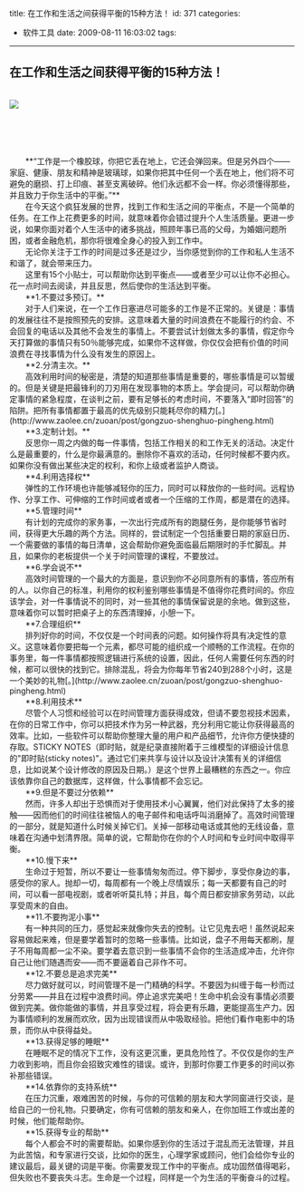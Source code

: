 title: 在工作和生活之间获得平衡的15种方法！
id: 371
categories:
  - 软件工具
date: 2009-08-11 16:03:02
tags:
---

## <span>在工作和生活之间获得平衡的15种方法！</span>
</br>[![](http://m3.img.libdd.com/farm4/2012/0821/17/B33D0C648CC2C113A569F5073CDFDEB47A4A5D52720E_1_1.GIF)</img>](http://feedads.g.doubleclick.net/~a/B9EYrL3ZgfYKGzXyOcckAfz3o5M/1/da)

</br>
</br>
</br>
</br>　　<span>**“工作是一个橡胶球，你把它丢在地上，它还会弹回来。但是另外四个——家庭、健康、朋友和精神是玻璃球，如果你把其中任何一个丢在地上，他们将不可避免的磨损、打上印痕、甚至支离破碎。他们永远都不会一样。你必须懂得那些，并且致力于你生活中的平衡。”**</span>
</br>　　在今天这个疯狂发展的世界，找到工作和生活之间的平衡点，不是一个简单的任务。在工作上花费更多的时间，就意味着你会错过提升个人生活质量。更进一步说，如果你面对着个人生活中的诸多挑战，照顾年事已高的父母，为婚姻问题所困，或者金融危机，那你将很难全身心的投入到工作中。
</br>　　无论你关注于工作的时间是过多还是过少，当你感觉到你的工作和私人生活不和谐了，就会带来压力。
</br>　　这里有15个小贴士，可以帮助你达到平衡点——或者至少可以让你不必担心。花一点时间去阅读，并且反思，然后使你的生活达到平衡。
</br>　　**1.不要过多预订。**
</br>　　对于人们来说，在一个工作日塞进尽可能多的工作是不正常的。关键是：事情的发展往往不是按照预先的安排。这意味着大量的时间浪费在不能履行的约会、不会回复的电话以及其他不会发生的事情上。不要尝试计划做太多的事情，假定你今天打算做的事情只有50％能够完成，如果你不这样做，你仅仅会把有价值的时间浪费在寻找事情为什么没有发生的原因上。
</br>　　**2.分清主次。**
</br>　　高效利用时间的秘密是，清楚的知道那些事情是重要的，哪些事情是可以暂缓的。但是关键是把最锋利的刀刃用在发现事物的本质上。学会提问，可以帮助你确定事情的紧急程度，在谈判之前，要有足够长的考虑时间，不要落入“即时回答”的陷阱。把所有事情都置于最高的优先级别只能耗尽你的精力[<span>。</span>](http://www.zaolee.cn/zuoan/post/gongzuo-shenghuo-pingheng.html)
</br>　　**3.定制计划。**
</br>　　反思你一周之内做的每一件事情，包括工作相关的和工作无关的活动。决定什么是最重要的，什么是你最满意的。删除你不喜欢的活动，任何时候都不要内疚。如果你没有做出某些决定的权利，和你上级或者监护人商谈。
</br>　　**4.利用选择权**
</br>　　弹性的工作环境也许能够减轻你的压力，同时可以释放你的一些时间。远程协作、分享工作、可伸缩的工作时间或者或者一个压缩的工作周，都是潜在的选择。
</br>　　**5.管理时间**
</br>　　有计划的完成你的家务事，一次出行完成所有的跑腿任务，是你能够节省时间，获得更大乐趣的两个方法。同样的，尝试制定一个包括重要日期的家庭日历、一个需要做的事情的每日清单，这会帮助你避免面临最后期限时的手忙脚乱。并且，如果你的老板提供一个关于时间管理的课程，不要放过。
</br>　　**6.学会说不**
</br>　　高效时间管理的一个最大的方面是，意识到你不必同意所有的事情，答应所有的人。以你自己的标准，利用你的权利鉴别哪些事情是不值得你花费时间的。你应该学会，对一件事情说不的同时，对一些其他的事情保留说是的余地。做到这些，意味着你可以暂时把桌子上的东西清理掉，小憩一下。
</br>　　**7.合理组织**
</br>　　排列好你的时间，不仅仅是一个时间表的问题。如何操作将具有决定性的意义。这意味着你要把每一个元素，都尽可能的组织成一个顺畅的工作流程。在你的事务里，每一件事情都按照逻辑进行系统的设置，因此，任何人需要任何东西的时候，都可以很快的找到它。排除混乱，将会为你每年节省240到288个小时，这是一个美妙的礼物[<span>。</span>](http://www.zaolee.cn/zuoan/post/gongzuo-shenghuo-pingheng.html)
</br>　　**8.利用技术**
</br>　　尽管个人习惯和经验可以在时间管理方面获得成效，但请不要忽视技术因素，在你的日常工作中，你可以把技术作为另一种武器，充分利用它能让你获得最高的效率。比如，一些软件可以帮助你整理大量的用户和产品细节，允许你方便快捷的存取。STICKY NOTES（即时贴，就是纪录直接附着于三维模型的详细设计信息的&quot;即时贴(sticky notes)&quot;。通过它们来共享与设计以及设计决策有关的详细信息，比如说某个设计修改的原因及日期。）是这个世界上最糟糕的东西之一。你应该依靠你自己的数据库，这样做，什么事情都不会忘记。
</br>　　**9.但是不要过分依赖**
</br>　　然而，许多人却出于恐惧而对于使用技术小心翼翼，他们对此保持了太多的接触——因而他们的时间往往被恼人的电子邮件和电话呼叫消磨掉了。高效时间管理的一部分，就是知道什么时候关掉它们。关掉一部移动电话或其他的无线设备，意味着在沟通中划清界限。简单的说，它帮助你在你的个人时间和专业时间中取得平衡。
</br>　　**10.慢下来**
</br>　　生命过于短暂，所以不要让一些事情匆匆而过。停下脚步，享受你身边的事，感受你的家人。抛却一切，每周都有一个晚上尽情娱乐；每一天都要有自己的时间，可以看一部电视剧，或者听听莫扎特；并且，每个周日都安排家务劳动，以此享受周末的自由。
</br>　　**11.不要拘泥小事**
</br>　　有一种共同的压力，感觉起来就像你失去的控制。让它见鬼去吧！虽然说起来容易做起来难，但是要学着暂时的忽略一些事情。比如说，盘子不用每天都刷，屋子不用每周都一尘不染。要学着去意识到一些事情不会你的生活造成冲击，允许你自己让他们随遇而安——而不要逼着自己非作不可。
</br>　　**12.不要总是追求完美**
</br>　　尽力做好就可以，时间管理不是一门精确的科学。不要因为纠缠于每一秒而过分劳累——并且在过程中浪费时间。停止追求完美吧！生命中机会没有事情必须要做到完美。做你能做的事情，并且享受过程，将会更有乐趣，更能提高生产力。因为事情顺利的发展而欢欣，因为出现错误而从中吸取经验。把他们看作电影中的场景，而你从中获得益处。
</br>　　**13.获得足够的睡眠**
</br>　　在睡眠不足的情况下工作，没有这更沉重，更具危险性了。不仅仅是你的生产力收到影响，而且你会招致灾难性的错误。或许，到那时你要工作更多的时间以弥补那些错误。
</br>　　**14.依靠你的支持系统**
</br>　　在压力沉重，艰难困苦的时候，与你的可信赖的朋友和大学同窗进行交谈，是给自己的一份礼物。只要确定，你有可信赖的朋友和亲人，在你加班工作或出差的时候，他们能帮助你。
</br>　　**15.获得专业的帮助**
</br>　　每个人都会不时的需要帮助。如果你感到你的生活过于混乱而无法管理，并且为此苦恼，和专家进行交谈，比如你的医生，心理学家或顾问，他们会给你专业的建议最后，最关键的词是平衡。你需要发现工作中的平衡点。成功固然值得喝彩，但失败也不要丧失斗志。生命是一个过程，同样是一个为生活的平衡奋斗的过程。
</br>
</br>